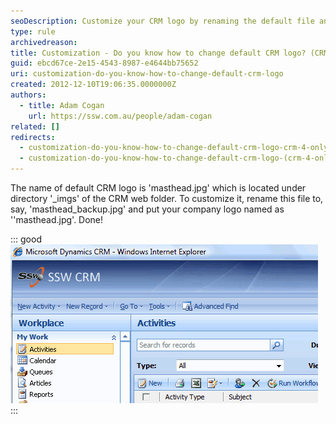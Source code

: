 ```yaml
---
seoDescription: Customize your CRM logo by renaming the default file and replacing it with your company's brand image.
type: rule
archivedreason:
title: Customization - Do you know how to change default CRM logo? (CRM 4 only)
guid: ebcd67ce-2e15-4543-8987-e4644bb75652
uri: customization-do-you-know-how-to-change-default-crm-logo
created: 2012-12-10T19:06:35.0000000Z
authors:
  - title: Adam Cogan
    url: https://ssw.com.au/people/adam-cogan
related: []
redirects:
  - customization-do-you-know-how-to-change-default-crm-logo-crm-4-only
  - customization-do-you-know-how-to-change-default-crm-logo-(crm-4-only)
---
```


The name of default CRM logo is 'masthead.jpg' which is located under directory '\_imgs' of the CRM web folder. To customize it, rename this file to, say, 'masthead_backup.jpg' and put your company logo named as ''masthead.jpg'. Done!

<!--endintro-->

::: good  
![Figure: Change CRM company logo](CRM_ChangeLogo.jpg)  
:::
